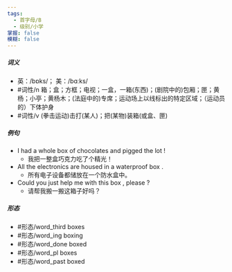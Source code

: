 ```yaml
---
tags:
  - 首字母/B
  - 级别/小学
掌握: false
模糊: false
---
```

##### 词义
- 英：/bɒks/； 美：/bɑːks/
- #词性/n  箱；盒；方框；电视；一盒，一箱(东西)；(剧院中的)包厢；匣；黄杨；小亭；黄杨木；(法庭中的)专席；运动场上以线标出的特定区域；（运动员的）下体护身
- #词性/v  (拳击运动)击打(某人)；把(某物)装箱(或盒、匣)
##### 例句
- I had a whole box of chocolates and pigged the lot !
	- 我把一整盒巧克力吃了个精光！
- All the electronics are housed in a waterproof box .
	- 所有电子设备都储放在一个防水盒中。
- Could you just help me with this box , please ?
	- 请帮我搬一搬这箱子好吗？
##### 形态
- #形态/word_third boxes
- #形态/word_ing boxing
- #形态/word_done boxed
- #形态/word_pl boxes
- #形态/word_past boxed
